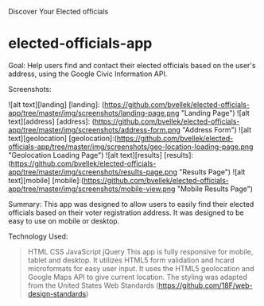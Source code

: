 Discover Your Elected officials

# elected-officials-app

Goal: Help users find and contact their elected officials based on the user's address, using the Google Civic Information API.


Screenshots:

![alt text][landing]
[landing]: (https://github.com/bvellek/elected-officials-app/tree/master/img/screenshots/landing-page.png "Landing Page")
![alt text][address]
[address]: (https://github.com/bvellek/elected-officials-app/tree/master/img/screenshots/address-form.png "Address Form")
![alt text][geolocation]
[geolocation]:(https://github.com/bvellek/elected-officials-app/tree/master/img/screenshots/geo-location-loading-page.png "Geolocation Loading Page")
![alt text][results]
[results]:(https://github.com/bvellek/elected-officials-app/tree/master/img/screenshots/results-page.png "Results Page")
![alt text][mobile]
[mobile]:(https://github.com/bvellek/elected-officials-app/tree/master/img/screenshots/mobile-view.png "Mobile Results Page")


Summary:
This app was designed to allow users to easily find their elected officials based on their voter registration address. It was designed to be easy to use on mobile or desktop.

Technology Used:
  >HTML
  >CSS
  >JavaScript
  >jQuery
  >This app is fully responsive for mobile, tablet and desktop.
  >It utilizes HTML5 form validation and hcard microformats for easy user input.
  >It uses the HTML5 geolocation and Google Maps API to give current location.
  >The styling was adapted from the United States Web Standards (https://github.com/18F/web-design-standards)
